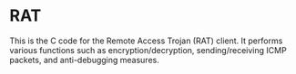 # RAT
This is the C code for the Remote Access Trojan (RAT) client. It performs various functions such as encryption/decryption, sending/receiving ICMP packets, and anti-debugging measures.
